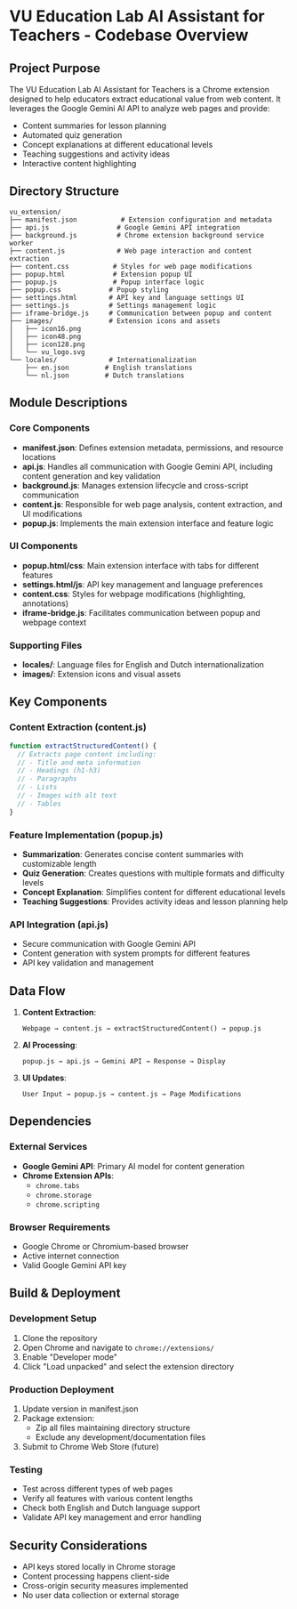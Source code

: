 # VU Education Lab AI Assistant for Teachers - Codebase Overview

## Project Purpose
The VU Education Lab AI Assistant for Teachers is a Chrome extension designed to help educators extract educational value from web content. It leverages the Google Gemini AI API to analyze web pages and provide:
- Content summaries for lesson planning
- Automated quiz generation
- Concept explanations at different educational levels
- Teaching suggestions and activity ideas
- Interactive content highlighting

## Directory Structure
```
vu_extension/
├── manifest.json           # Extension configuration and metadata
├── api.js                 # Google Gemini API integration
├── background.js          # Chrome extension background service worker
├── content.js             # Web page interaction and content extraction
├── content.css           # Styles for web page modifications
├── popup.html            # Extension popup UI
├── popup.js              # Popup interface logic
├── popup.css            # Popup styling
├── settings.html        # API key and language settings UI
├── settings.js          # Settings management logic
├── iframe-bridge.js     # Communication between popup and content
├── images/              # Extension icons and assets
│   ├── icon16.png
│   ├── icon48.png
│   ├── icon128.png
│   └── vu_logo.svg
└── locales/             # Internationalization
    ├── en.json         # English translations
    └── nl.json         # Dutch translations
```

## Module Descriptions

### Core Components
- **manifest.json**: Defines extension metadata, permissions, and resource locations
- **api.js**: Handles all communication with Google Gemini API, including content generation and key validation
- **background.js**: Manages extension lifecycle and cross-script communication
- **content.js**: Responsible for web page analysis, content extraction, and UI modifications
- **popup.js**: Implements the main extension interface and feature logic

### UI Components
- **popup.html/css**: Main extension interface with tabs for different features
- **settings.html/js**: API key management and language preferences
- **content.css**: Styles for webpage modifications (highlighting, annotations)
- **iframe-bridge.js**: Facilitates communication between popup and webpage context

### Supporting Files
- **locales/**: Language files for English and Dutch internationalization
- **images/**: Extension icons and visual assets

## Key Components

### Content Extraction (content.js)
```javascript
function extractStructuredContent() {
  // Extracts page content including:
  // - Title and meta information
  // - Headings (h1-h3)
  // - Paragraphs
  // - Lists
  // - Images with alt text
  // - Tables
}
```

### Feature Implementation (popup.js)
- **Summarization**: Generates concise content summaries with customizable length
- **Quiz Generation**: Creates questions with multiple formats and difficulty levels
- **Concept Explanation**: Simplifies content for different educational levels
- **Teaching Suggestions**: Provides activity ideas and lesson planning help

### API Integration (api.js)
- Secure communication with Google Gemini API
- Content generation with system prompts for different features
- API key validation and management

## Data Flow

1. **Content Extraction**:
   ```
   Webpage → content.js → extractStructuredContent() → popup.js
   ```

2. **AI Processing**:
   ```
   popup.js → api.js → Gemini API → Response → Display
   ```

3. **UI Updates**:
   ```
   User Input → popup.js → content.js → Page Modifications
   ```

## Dependencies

### External Services
- **Google Gemini API**: Primary AI model for content generation
- **Chrome Extension APIs**:
  - `chrome.tabs`
  - `chrome.storage`
  - `chrome.scripting`

### Browser Requirements
- Google Chrome or Chromium-based browser
- Active internet connection
- Valid Google Gemini API key

## Build & Deployment

### Development Setup
1. Clone the repository
2. Open Chrome and navigate to `chrome://extensions/`
3. Enable "Developer mode"
4. Click "Load unpacked" and select the extension directory

### Production Deployment
1. Update version in manifest.json
2. Package extension:
   - Zip all files maintaining directory structure
   - Exclude any development/documentation files
3. Submit to Chrome Web Store (future)

### Testing
- Test across different types of web pages
- Verify all features with various content lengths
- Check both English and Dutch language support
- Validate API key management and error handling

## Security Considerations

- API keys stored locally in Chrome storage
- Content processing happens client-side
- Cross-origin security measures implemented
- No user data collection or external storage